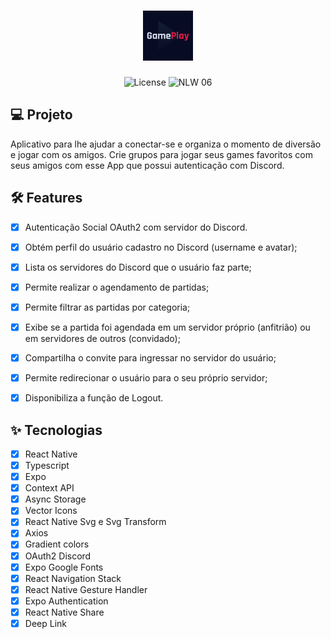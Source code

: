 <h1 align="center">
  <img alt="GamePlay" height="80" title="Plant Manager" src="assets/icon.png" />
</h1>

<p align="center">
  <img alt="License" src="https://img.shields.io/static/v1?label=license&message=MIT&color=E51C44&labelColor=0A1033">

 <img src="https://img.shields.io/static/v1?label=NLW&message=06&color=E51C44&labelColor=0A1033" alt="NLW 06" />
</p>


## 💻 Projeto
Aplicativo para lhe ajudar a conectar-se e organiza o momento de diversão e jogar com os amigos. Crie grupos para jogar seus games favoritos com seus amigos com esse App que possui autenticação com Discord.

## :hammer_and_wrench: Features 

-   [x] Autenticação Social OAuth2 com servidor do Discord.
-   [x] Obtém perfil do usuário cadastro no Discord (username e avatar);
-   [x] Lista os servidores do Discord que o usuário faz parte;
-   [x] Permite realizar o agendamento de partidas;
-   [x] Permite filtrar as partidas por categoria;
-   [x] Exibe se a partida foi agendada em um servidor próprio (anfitrião) ou em servidores de outros (convidado);
-   [x] Compartilha o convite para ingressar no servidor do usuário;
-   [x] Permite redirecionar o usuário para o seu próprio servidor;
-   [x] Disponibiliza a função de Logout.


## ✨ Tecnologias

-   [x] React Native
-   [x] Typescript
-   [x] Expo
-   [x] Context API
-   [x] Async Storage
-   [x] Vector Icons
-   [x] React Native Svg e Svg Transform
-   [x] Axios
-   [x] Gradient colors
-   [x] OAuth2 Discord 
-   [x] Expo Google Fonts
-   [x] React Navigation Stack
-   [x] React Native Gesture Handler
-   [x] Expo Authentication
-   [x] React Native Share
-   [x] Deep Link
